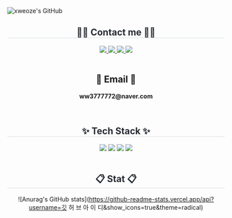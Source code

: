<div class="header">
      <img src="https://capsule-render.vercel.app/api?type=transparent&fontColor=F5C0CA&text=xweoze's%20GitHub%20&height=150&fontSize=60&descAlignY=75&descAlign=60" alt="xweoze's GitHub">
    </div>
<div align= "center">
    <h2 style="border-bottom: 1px solid #d8dee4; color: #282d33;"> 🧑‍💻 Contact me 🧑‍💻 </h2>
    <div align= "center"> <a href=https://essay7345.tistory.com
> <img src="https://img.shields.io/badge/Tistory-000000?style=for-the-badge&logo=Tistory&logoColor=white&link=https://essay7345.tistory.com
"> </a>
         <a href=h9gyvssyps@privaterelay.appleid.com> <img src="https://img.shields.io/badge/Notion-000000?style=for-the-badge&logo=Notion&logoColor=white&link=h9gyvssyps@privaterelay.appleid.com"> </a>
         <a href=https://www.instagram.com/xweoze> <img src="https://img.shields.io/badge/Instagram-E4405F?style=for-the-badge&logo=Instagram&logoColor=white&link=https://www.instagram.com/xweoze"> </a>
         <a href=mailto:ww3777772@naver.com> <img src="https://img.shields.io/badge/Gmail-EA4335?style=for-the-badge&logo=Gmail&logoColor=white&link=mailto:ww3777772@naver.com"> </a>
          </div><br>
    <div align= "center">  </div> 
    <h2 align="center">📧 Email 📧</h2>
<p align="center">
  <Strong> ww3777772@naver.com </Strong>
</p><br>
<div align= "center">
    <h2 style="border-bottom: 1px solid #d8dee4; color: #282d33;"> ✨ Tech Stack ✨ </h2>
    <div style="margin: 0 auto; text-align: center;" align= "center"> <img src="https://img.shields.io/badge/Python-3776AB?style=for-the-badge&logo=Python&logoColor=white">
          <img src="https://img.shields.io/badge/C-A8B9CC?style=for-the-badge&logo=C&logoColor=white">
          <img src="https://img.shields.io/badge/Git-F05032?style=for-the-badge&logo=Git&logoColor=white">
          <img src="https://img.shields.io/badge/Github-181717?style=for-the-badge&logo=Github&logoColor=white">
          </div>
    </div><br>
<div align= "center">
    <h2 style="border-bottom: 1px solid #d8dee4; color: #282d33;"> 📋 Stat 📋 </h2>
    
![Anurag's GitHub stats](https://github-readme-stats.vercel.app/api?username=깃 허 브 아 이 디&show_icons=true&theme=radical)    

<br>
